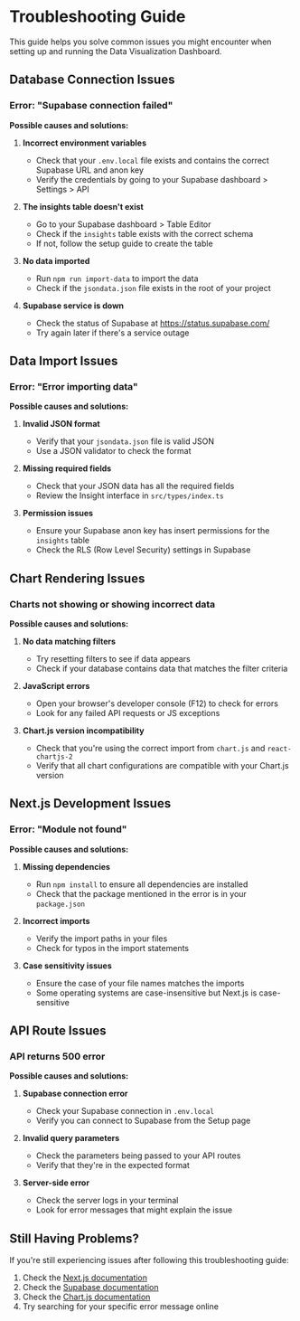 # Troubleshooting Guide

This guide helps you solve common issues you might encounter when setting up and running the Data Visualization Dashboard.

## Database Connection Issues

### Error: "Supabase connection failed"

**Possible causes and solutions:**

1. **Incorrect environment variables**
   - Check that your `.env.local` file exists and contains the correct Supabase URL and anon key
   - Verify the credentials by going to your Supabase dashboard > Settings > API

2. **The insights table doesn't exist**
   - Go to your Supabase dashboard > Table Editor
   - Check if the `insights` table exists with the correct schema
   - If not, follow the setup guide to create the table

3. **No data imported**
   - Run `npm run import-data` to import the data
   - Check if the `jsondata.json` file exists in the root of your project

4. **Supabase service is down**
   - Check the status of Supabase at https://status.supabase.com/
   - Try again later if there's a service outage

## Data Import Issues

### Error: "Error importing data"

**Possible causes and solutions:**

1. **Invalid JSON format**
   - Verify that your `jsondata.json` file is valid JSON
   - Use a JSON validator to check the format

2. **Missing required fields**
   - Check that your JSON data has all the required fields
   - Review the Insight interface in `src/types/index.ts`

3. **Permission issues**
   - Ensure your Supabase anon key has insert permissions for the `insights` table
   - Check the RLS (Row Level Security) settings in Supabase

## Chart Rendering Issues

### Charts not showing or showing incorrect data

**Possible causes and solutions:**

1. **No data matching filters**
   - Try resetting filters to see if data appears
   - Check if your database contains data that matches the filter criteria

2. **JavaScript errors**
   - Open your browser's developer console (F12) to check for errors
   - Look for any failed API requests or JS exceptions

3. **Chart.js version incompatibility**
   - Check that you're using the correct import from `chart.js` and `react-chartjs-2`
   - Verify that all chart configurations are compatible with your Chart.js version

## Next.js Development Issues

### Error: "Module not found"

**Possible causes and solutions:**

1. **Missing dependencies**
   - Run `npm install` to ensure all dependencies are installed
   - Check that the package mentioned in the error is in your `package.json`

2. **Incorrect imports**
   - Verify the import paths in your files
   - Check for typos in the import statements

3. **Case sensitivity issues**
   - Ensure the case of your file names matches the imports
   - Some operating systems are case-insensitive but Next.js is case-sensitive

## API Route Issues

### API returns 500 error

**Possible causes and solutions:**

1. **Supabase connection error**
   - Check your Supabase connection in `.env.local`
   - Verify you can connect to Supabase from the Setup page

2. **Invalid query parameters**
   - Check the parameters being passed to your API routes
   - Verify that they're in the expected format

3. **Server-side error**
   - Check the server logs in your terminal
   - Look for error messages that might explain the issue

## Still Having Problems?

If you're still experiencing issues after following this troubleshooting guide:

1. Check the [Next.js documentation](https://nextjs.org/docs)
2. Check the [Supabase documentation](https://supabase.com/docs)
3. Check the [Chart.js documentation](https://www.chartjs.org/docs/latest/)
4. Try searching for your specific error message online
